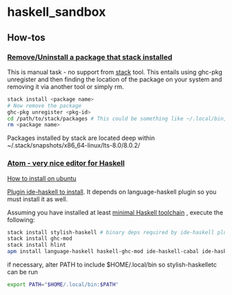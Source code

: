# haskell_sandbox

## How-tos

### [Remove/Uninstall a package that stack installed](http://stackoverflow.com/questions/38636436/how-to-uninstall-a-haskell-package-installed-with-stack#38639959)
This is manual task - no support from [stack](https://docs.haskellstack.org/en/stable/README/) tool. This entails using ghc-pkg unregister and then finding the location of the package on your system and removing it via another tool or simply rm.

```bash
stack install <package name>
# Now remove the package
ghc-pkg unregister <pkg-id>
cd /path/to/stack/packages # This could be something like ~/.local/bin, but is configuration dependent
rm <package name>
```
Packages installed by stack are located deep within ~/.stack/snapshots/x86_64-linux/lts-8.0/8.0.2/

### [Atom - very nice editor for Haskell](https://atom.io)

[How to install on ubuntu](https://codeforgeek.com/2014/09/install-atom-editor-ubuntu-14-04/)

[Plugin ide-haskell to install](https://atom.io/packages/ide-haskell). It depends on language-haskell plugin so you must install it as well.

Assuming you have installed at least [minimal Haskell toolchain](https://www.haskell.org/downloads) , execute the following:
```bash
stack install stylish-haskell # binary deps required by ide-haskell plugin
stack install ghc-mod
stack install hlint
apm install language-haskell haskell-ghc-mod ide-haskell-cabal ide-haskell autocomplete-haskell
```
if necessary, alter PATH to include $HOME/.local/bin so stylish-haskelletc can be run
```bash
export PATH="$HOME/.local/bin:$PATH"
```
